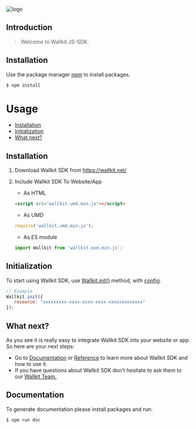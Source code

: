 ![logo](https://wallkit.net/wallkit/images/wallkit-logo.svg "Wallkit")

## Introduction

> Welcome to Wallkit JS-SDK.

## Installation

Use the package manager [npm](https://nodejs.org/en/) to install packages.
```bash
$ npm install
```


# Usage

 - [Installation](#installation)
 - [Initialization](#initialization)
 - [What next?](#what-next-)
 
 
## Installation

1. Download Wallkit SDK from https://wallkit.net/

2. Include Wallkit SDK To Website/App  

    - As HTML 
    ```html
    <script src="wallkit.umd.min.js"></script>
    ```
    
    - As UMD
    ```javascript
    require('wallkit.umd.min.js');
    ```
    
    - As ES module
    ```javascript
    import Wallkit from 'wallkit.esm.min.js';
    ```

## Initialization

 To start using Wallkit SDK, use [Wallkit.init()](class/Wallkit/Wallkit.js~Wallkit.html#instance-method-init) method, with [config](./manual/Config.html).
 
 ```js
// Example
Wallkit.init({
    resource: "xxxxxxxxx-xxxx-xxxx-xxxx-xxxxxxxxxxxxx"
});
```

## What next?

As you see it is really easy to integrate Wallkit SDK into your website or app. So here are your next steps:

 - Go to [Documentation](/manual/Methods.md) or [Reference](identifiers.html) to learn more about Wallkit SDK and how to use it.
 - If you have questions about Wallkit SDK don't hesitate to ask them to our [Wallkit Team.](http://wallkit.net)    
## Documentation 

To generate documentation please install packages and run:

```bash
$ npm run doc
```

